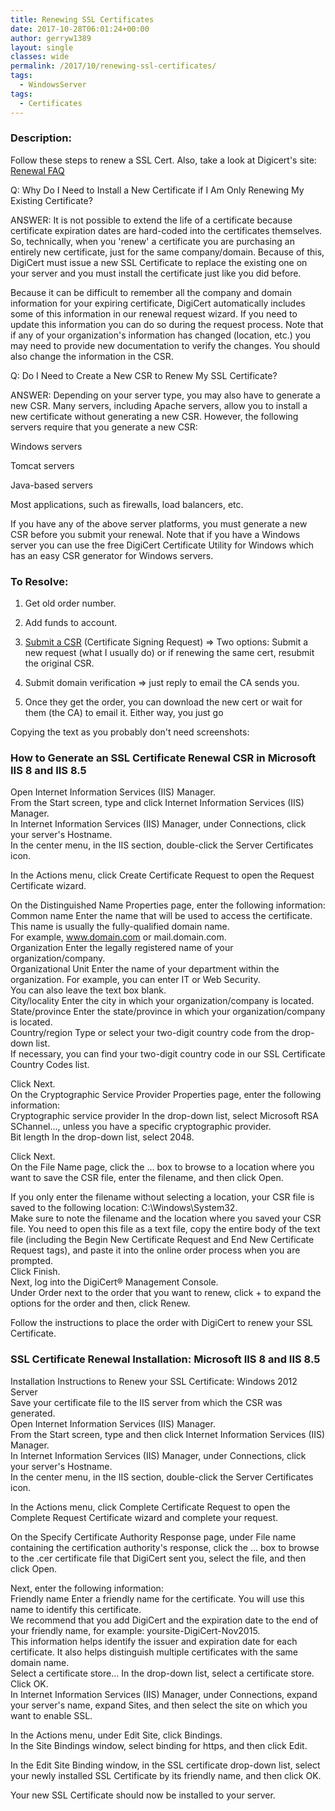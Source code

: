 ```yaml
---
title: Renewing SSL Certificates
date: 2017-10-28T06:01:24+00:00
author: gerryw1389
layout: single
classes: wide
permalink: /2017/10/renewing-ssl-certificates/
tags:
  - WindowsServer
tags:
  - Certificates
---
```

<!--more-->

### Description:

Follow these steps to renew a SSL Cert. Also, take a look at Digicert's site: [Renewal FAQ](https://www.digicert.com/ssl-certificate-renewal/#renewal-faq)

Q: Why Do I Need to Install a New Certificate if I Am Only Renewing My Existing Certificate?

ANSWER: It is not possible to extend the life of a certificate because certificate expiration dates are hard-coded into the certificates themselves. So, technically, when you 'renew' a certificate you are purchasing an entirely new certificate, just for the same company/domain. Because of this, DigiCert must issue a new SSL Certificate to replace the existing one on your server and you must install the certificate just like you did before.

Because it can be difficult to remember all the company and domain information for your expiring certificate, DigiCert automatically includes some of this information in our renewal request wizard. If you need to update this information you can do so during the request process. Note that if any of your organization's information has changed (location, etc.) you may need to provide new documentation to verify the changes. You should also change the information in the CSR.

Q: Do I Need to Create a New CSR to Renew My SSL Certificate?

ANSWER: Depending on your server type, you may also have to generate a new CSR. Many servers, including Apache servers, allow you to install a new certificate without generating a new CSR. However, the following servers require that you generate a new CSR:

Windows servers

Tomcat servers

Java-based servers

Most applications, such as firewalls, load balancers, etc.

If you have any of the above server platforms, you must generate a new CSR before you submit your renewal. Note that if you have a Windows server you can use the free DigiCert Certificate Utility for Windows which has an easy CSR generator for Windows servers.


### To Resolve:

1. Get old order number.

2. Add funds to account.

3. [Submit a CSR](https://docs.digicert.com/manage-certificates/renew-ssltls-certificate/) (Certificate Signing Request) => Two options: Submit a new request (what I usually do) or if renewing the same cert, resubmit the original CSR.

4. Submit domain verification => just reply to email the CA sends you.

5. Once they get the order, you can download the new cert or wait for them (the CA) to email it. Either way, you just go

Copying the text as you probably don't need screenshots:

### How to Generate an SSL Certificate Renewal CSR in Microsoft IIS 8 and IIS 8.5

Open Internet Information Services (IIS) Manager.  
From the Start screen, type and click Internet Information Services (IIS) Manager.  
In Internet Information Services (IIS) Manager, under Connections, click your server's Hostname.  
In the center menu, in the IIS section, double-click the Server Certificates icon.

In the Actions menu, click Create Certificate Request to open the Request Certificate wizard.

On the Distinguished Name Properties page, enter the following information:  
Common name Enter the name that will be used to access the certificate. This name is usually the fully-qualified domain name.  
For example, www.domain.com or mail.domain.com.  
Organization Enter the legally registered name of your organization/company.  
Organizational Unit Enter the name of your department within the organization. For example, you can enter IT or Web Security.  
You can also leave the text box blank.  
City/locality Enter the city in which your organization/company is located.  
State/province Enter the state/province in which your organization/company is located.  
Country/region Type or select your two-digit country code from the drop-down list.  
If necessary, you can find your two-digit country code in our SSL Certificate Country Codes list.

Click Next.  
On the Cryptographic Service Provider Properties page, enter the following information:  
Cryptographic service provider In the drop-down list, select Microsoft RSA SChannel&#8230;, unless you have a specific cryptographic provider.  
Bit length In the drop-down list, select 2048.

Click Next.  
On the File Name page, click the … box to browse to a location where you want to save the CSR file, enter the filename, and then click Open.

If you only enter the filename without selecting a location, your CSR file is saved to the following location: C:\Windows\System32.  
Make sure to note the filename and the location where you saved your CSR file. You need to open this file as a text file, copy the entire body of the text file (including the Begin New Certificate Request and End New Certificate Request tags), and paste it into the online order process when you are prompted.  
Click Finish.  
Next, log into the DigiCert® Management Console.  
Under Order next to the order that you want to renew, click + to expand the options for the order and then, click Renew.

Follow the instructions to place the order with DigiCert to renew your SSL Certificate.

### SSL Certificate Renewal Installation: Microsoft IIS 8 and IIS 8.5

Installation Instructions to Renew your SSL Certificate: Windows 2012 Server  
Save your certificate file to the IIS server from which the CSR was generated.  
Open Internet Information Services (IIS) Manager.  
From the Start screen, type and then click Internet Information Services (IIS) Manager.  
In Internet Information Services (IIS) Manager, under Connections, click your server's Hostname.  
In the center menu, in the IIS section, double-click the Server Certificates icon.

In the Actions menu, click Complete Certificate Request to open the Complete Request Certificate wizard and complete your request.

On the Specify Certificate Authority Response page, under File name containing the certification authority's response, click the … box to browse to the .cer certificate file that DigiCert sent you, select the file, and then click Open.

Next, enter the following information:  
Friendly name Enter a friendly name for the certificate. You will use this name to identify this certificate.  
We recommend that you add DigiCert and the expiration date to the end of your friendly name, for example: yoursite-DigiCert-Nov2015.  
This information helps identify the issuer and expiration date for each certificate. It also helps distinguish multiple certificates with the same domain name.  
Select a certificate store&#8230; In the drop-down list, select a certificate store.  
Click OK.  
In Internet Information Services (IIS) Manager, under Connections, expand your server's name, expand Sites, and then select the site on which you want to enable SSL.

In the Actions menu, under Edit Site, click Bindings.  
In the Site Bindings window, select binding for https, and then click Edit.

In the Edit Site Binding window, in the SSL certificate drop-down list, select your newly installed SSL Certificate by its friendly name, and then click OK.

Your new SSL Certificate should now be installed to your server.